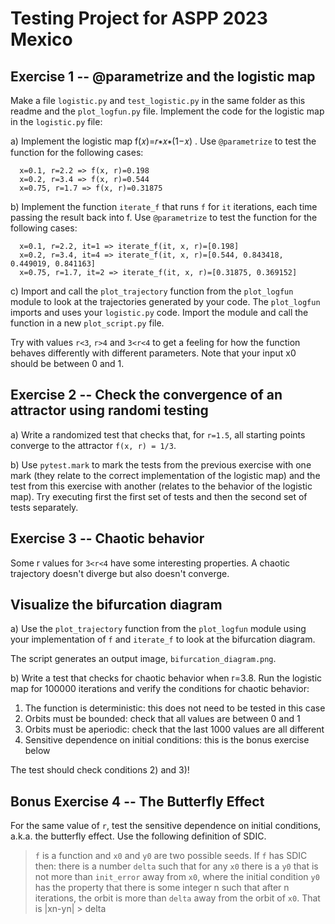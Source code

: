 # Testing Project for ASPP 2023 Mexico

## Exercise 1 -- @parametrize and the logistic map

Make a file `logistic.py` and `test_logistic.py` in the same folder as this
readme and the `plot_logfun.py` file. Implement the code for the logistic map
in the `logistic.py` file:

a) Implement the logistic map f(𝑥)=𝑟∗𝑥∗(1−𝑥) . Use `@parametrize`
to test the function for the following cases:
```
  x=0.1, r=2.2 => f(x, r)=0.198
  x=0.2, r=3.4 => f(x, r)=0.544
  x=0.75, r=1.7 => f(x, r)=0.31875
```

b) Implement the function `iterate_f` that runs `f` for `it`
iterations, each time passing the result back into f.
Use `@parametrize` to test the function for the following cases:
```
  x=0.1, r=2.2, it=1 => iterate_f(it, x, r)=[0.198]
  x=0.2, r=3.4, it=4 => iterate_f(it, x, r)=[0.544, 0.843418, 0.449019, 0.841163]
  x=0.75, r=1.7, it=2 => iterate_f(it, x, r)=[0.31875, 0.369152]
```

c) Import and call the `plot_trajectory` function from the `plot_logfun`
module to look at the trajectories generated by your code. The `plot_logfun`
imports and uses your `logistic.py` code. Import the module
and call the function in a new `plot_script.py` file.

Try with values `r<3`, `r>4` and `3<r<4` to get a feeling for how the function
behaves differently with different parameters. Note that your input x0 should
be between 0 and 1.

## Exercise 2 -- Check the convergence of an attractor using randomi testing
a) Write a randomized test that checks that, for `r=1.5`, all
starting points converge to the attractor `f(x, r) = 1/3`.

b) Use `pytest.mark` to mark the tests from the previous exercise with one mark
(they relate to the correct implementation of the logistic map) and the
test from this exercise with another (relates to the behavior of the logistic
map). Try executing first the first set of tests and then the second set of
tests separately.

## Exercise 3 -- Chaotic behavior
Some r values for `3<r<4` have some interesting properties. A chaotic
trajectory doesn't diverge but also doesn't converge.

## Visualize the bifurcation diagram
a) Use the `plot_trajectory` function from the `plot_logfun` module using your
implementation of `f` and `iterate_f` to look at the bifurcation diagram.

The script generates an output image, `bifurcation_diagram.png`.

b) Write a test that checks for chaotic behavior when r=3.8. Run the
logistic map for 100000 iterations and verify the conditions for
chaotic behavior:

1) The function is deterministic: this does not need to be tested in
this case
2) Orbits must be bounded: check that all values are between 0 and 1
3) Orbits must be aperiodic: check that the last 1000 values are all
different
4) Sensitive dependence on initial conditions: this is the bonus
exercise below

The test should check conditions 2) and 3)!


## Bonus Exercise 4 -- The Butterfly Effect
For the same value of `r`, test the sensitive dependence on initial
conditions, a.k.a. the butterfly effect. Use the following definition of SDIC.

>`f` is a function and `x0` and `y0` are two possible seeds.
>If `f` has SDIC then:
>there is a number `delta` such that for any `x0` there is a `y0` that is not
>more than `init_error` away from `x0`, where the initial condition `y0` has
>the property that there is some integer n such that after n iterations, the
>orbit is more than `delta` away from the orbit of `x0`. That is
>|xn-yn| > delta

